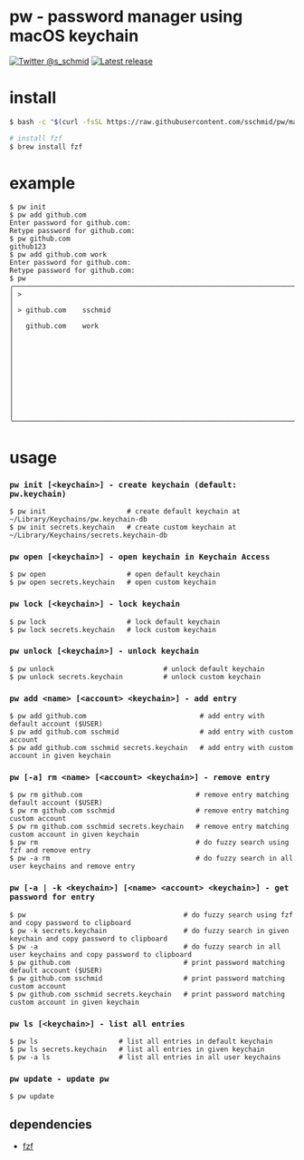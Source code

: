 # pw - password manager using macOS keychain

[![Twitter @s_schmid](https://img.shields.io/badge/twitter-follow%20%40s__schmid-blue.svg)](https://twitter.com/intent/follow?original_referer=https%3A%2F%2Fgithub.com%2Fsschmid%pw&screen_name=s_schmid&tw_p=followbutton)
[![Latest release](https://img.shields.io/github/release/sschmid/pw.svg)](https://github.com/sschmid/pw/releases)

# install

```bash
$ bash -c "$(curl -fsSL https://raw.githubusercontent.com/sschmid/pw/main/install)"

# install fzf
$ brew install fzf
```

# example

```
$ pw init
$ pw add github.com
Enter password for github.com:
Retype password for github.com:
$ pw github.com
github123
$ pw add github.com work
Enter password for github.com:
Retype password for github.com:
$ pw
╭──────────────────────────────────────────────────────────────────────────────╮
│ >                                                                            │
│ > github.com    sschmid                                                      │
│   github.com    work                                                         │
│                                                                              │
│                                                                              │
│                                                                              │
│                                                                              │
│                                                                              │
╰──────────────────────────────────────────────────────────────────────────────╯
```

# usage

### `pw init [<keychain>] - create keychain (default: pw.keychain)`

```
$ pw init                    # create default keychain at ~/Library/Keychains/pw.keychain-db
$ pw init secrets.keychain   # create custom keychain at ~/Library/Keychains/secrets.keychain-db
```

### `pw open [<keychain>] - open keychain in Keychain Access`

```
$ pw open                    # open default keychain
$ pw open secrets.keychain   # open custom keychain
```

### `pw lock [<keychain>] - lock keychain`

```
$ pw lock                    # lock default keychain
$ pw lock secrets.keychain   # lock custom keychain
```

### `pw unlock [<keychain>] - unlock keychain`

```
$ pw unlock                           # unlock default keychain
$ pw unlock secrets.keychain          # unlock custom keychain
```

### `pw add <name> [<account> <keychain>] - add entry`

```
$ pw add github.com                            # add entry with default account ($USER)
$ pw add github.com sschmid                    # add entry with custom account
$ pw add github.com sschmid secrets.keychain   # add entry with custom account in given keychain
```

### `pw [-a] rm <name> [<account> <keychain>] - remove entry`

```
$ pw rm github.com                            # remove entry matching default account ($USER)
$ pw rm github.com sschmid                    # remove entry matching custom account
$ pw rm github.com sschmid secrets.keychain   # remove entry matching custom account in given keychain
$ pw rm                                       # do fuzzy search using fzf and remove entry
$ pw -a rm                                    # do fuzzy search in all user keychains and remove entry
```

### `pw [-a | -k <keychain>] [<name> <account> <keychain>] - get password for entry`

```
$ pw                                       # do fuzzy search using fzf and copy password to clipboard
$ pw -k secrets.keychain                   # do fuzzy search in given keychain and copy password to clipboard
$ pw -a                                    # do fuzzy search in all user keychains and copy password to clipboard
$ pw github.com                            # print password matching default account ($USER)
$ pw github.com sschmid                    # print password matching custom account
$ pw github.com sschmid secrets.keychain   # print password matching custom account in given keychain
```

### `pw ls [<keychain>] - list all entries`

```
$ pw ls                    # list all entries in default keychain
$ pw ls secrets.keychain   # list all entries in given keychain
$ pw -a ls                 # list all entries in all user keychains
```

### `pw update - update pw`

```
$ pw update
```

## dependencies
- [fzf](https://github.com/junegunn/fzf)
